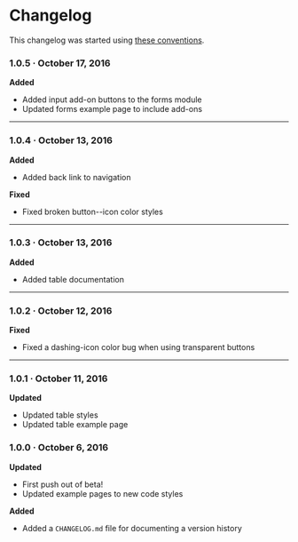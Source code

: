 # Changelog

This changelog was started using [these conventions](http://keepachangelog.com/).

### 1.0.5 · October 17, 2016
**Added**
* Added input add-on buttons to the forms module
* Updated forms example page to include add-ons

*****

### 1.0.4 · October 13, 2016
**Added**
* Added back link to navigation  

**Fixed**
* Fixed broken button--icon color styles 

*****

### 1.0.3 · October 13, 2016
**Added**
* Added table documentation

*****
  
### 1.0.2 · October 12, 2016
**Fixed**
* Fixed a dashing-icon color bug when using transparent buttons
  
*****

### 1.0.1 · October 11, 2016
**Updated**
* Updated table styles
* Updated table example page
  
### 1.0.0 · October 6, 2016
**Updated**
* First push out of beta!
* Updated example pages to new code styles

**Added**
* Added a `CHANGELOG.md` file for documenting a version history
